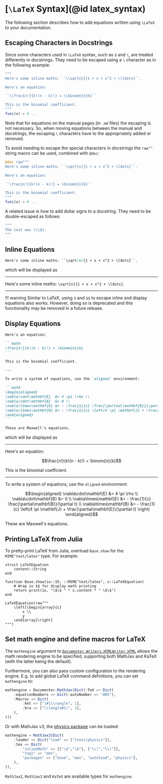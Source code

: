 # [``\LaTeX`` Syntax](@id latex_syntax)

The following section describes how to add equations written using ``\LaTeX`` to your
documentation.

## Escaping Characters in Docstrings

Since some characters used in ``\LaTeX`` syntax, such as `$` and `\`, are treated differently in docstrings. They
need to be escaped using a `\` character as in the following example:

```julia
"""
Here's some inline maths: ``\\sqrt[n]{1 + x + x^2 + \\ldots}``.

Here's an equation:

``\\frac{n!}{k!(n - k)!} = \\binom{n}{k}``

This is the binomial coefficient.
"""
func(x) = # ...
```

Note that for equations on the manual pages (in `.md` files) the escaping is not necessary. So, when moving equations
between the manual and docstrings, the escaping `\` characters have to the appropriately added or removed.

To avoid needing to escape the special characters in docstrings the `raw""` string macro can be used, combined with `@doc`:

```julia
@doc raw"""
Here's some inline maths: ``\sqrt[n]{1 + x + x^2 + \ldots}``.

Here's an equation:

``\frac{n!}{k!(n - k)!} = \binom{n}{k}``

This is the binomial coefficient.
"""
func(x) = # ...
```

A related issue is how to add dollar signs to a docstring. They need to be
double-escaped as follows:
```julia
"""
The cost was \\\$1.
"""
```

## Inline Equations

```markdown
Here's some inline maths: ``\sqrt[n]{1 + x + x^2 + \ldots}``.
```

which will be displayed as

---

Here's some inline maths: ``\sqrt[n]{1 + x + x^2 + \ldots}``.

---

!!! warning
    Similar to LaTeX, using `$` and `$$` to escape inline and display equations
    also works. However, doing so is deprecated and this functionality may be
    removed in a future release.

## Display Equations

````markdown
Here's an equation:

```math
\frac{n!}{k!(n - k)!} = \binom{n}{k}
```

This is the binomial coefficient.

---

To write a system of equations, use the `aligned` environment:

```math
\begin{aligned}
\nabla\cdot\mathbf{E}  &= 4 \pi \rho \\
\nabla\cdot\mathbf{B}  &= 0 \\
\nabla\times\mathbf{E} &= - \frac{1}{c} \frac{\partial\mathbf{B}}{\partial t} \\
\nabla\times\mathbf{B} &= - \frac{1}{c} \left(4 \pi \mathbf{J} + \frac{\partial\mathbf{E}}{\partial t} \right)
\end{aligned}
```

These are Maxwell's equations.

````

which will be displayed as

---

Here's an equation:

```math
\frac{n!}{k!(n - k)!} = \binom{n}{k}
```

This is the binomial coefficient.

---

To write a system of equations, use the `aligned` environment:

```math
\begin{aligned}
\nabla\cdot\mathbf{E}  &= 4 \pi \rho \\
\nabla\cdot\mathbf{B}  &= 0 \\
\nabla\times\mathbf{E} &= - \frac{1}{c} \frac{\partial\mathbf{B}}{\partial t} \\
\nabla\times\mathbf{B} &= - \frac{1}{c} \left(4 \pi \mathbf{J} + \frac{\partial\mathbf{E}}{\partial t} \right)
\end{aligned}
```

These are Maxwell's equations.

## Printing LaTeX from Julia

To pretty-print LaTeX from Julia, overload `Base.show` for the
`MIME"text/latex"` type. For example:
```@example
struct LaTeXEquation
    content::String
end

function Base.show(io::IO, ::MIME"text/latex", x::LaTeXEquation)
    # Wrap in $$ for display math printing
    return print(io, "\$\$ " * x.content * " \$\$")
end

LaTeXEquation(raw"""
    \left[\begin{array}{c}
        x \\
        y
    \end{array}\right]
""")
```

## Set math engine and define macros for LaTeX

The `mathengine` argument to [`Documenter.Writers.HTMLWriter.HTML`](@ref) allows the math rendering engine to be specified, supporting both MathJax and KaTeX (with the latter being the default).

Furthermore, you can also pass custom configuration to the rendering engine. E.g. to add global LaTeX command definitions, you can set `mathengine` to:
```julia
mathengine = Documenter.MathJax(Dict(:TeX => Dict(
    :equationNumbers => Dict(:autoNumber => "AMS"),
    :Macros => Dict(
        :ket => ["|#1\\rangle", 1],
        :bra => ["\\langle#1|", 1],
    ),
)))
```
Or with MathJax v3, the [physics package](http://mirrors.ibiblio.org/CTAN/macros/latex/contrib/physics/physics.pdf) can be loaded:
```julia
mathengine = MathJax3(Dict(
    :loader => Dict("load" => ["[tex]/physics"]),
    :tex => Dict(
        "inlineMath" => [["\$","\$"], ["\\(","\\)"]],
        "tags" => "ams",
        "packages" => ["base", "ams", "autoload", "physics"],
    ),
)),
```
`MathJax2`, `MathJax3` and `KaTeX` are available types for `mathengine`.
